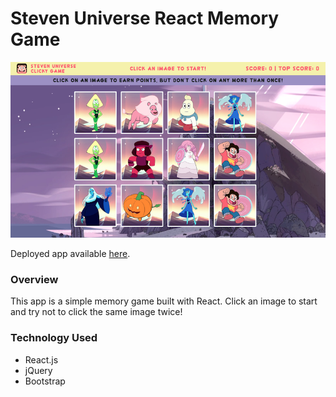 # Steven Universe React Memory Game

![Clicky Game Screenshot](./screenshot.png)

Deployed app available [here](https://crsaxton87.github.io/React-Memory-Game/).

### Overview

This app is a simple memory game built with React. Click an image to start and try not to click the same image twice!

### Technology Used
* React.js
* jQuery
* Bootstrap